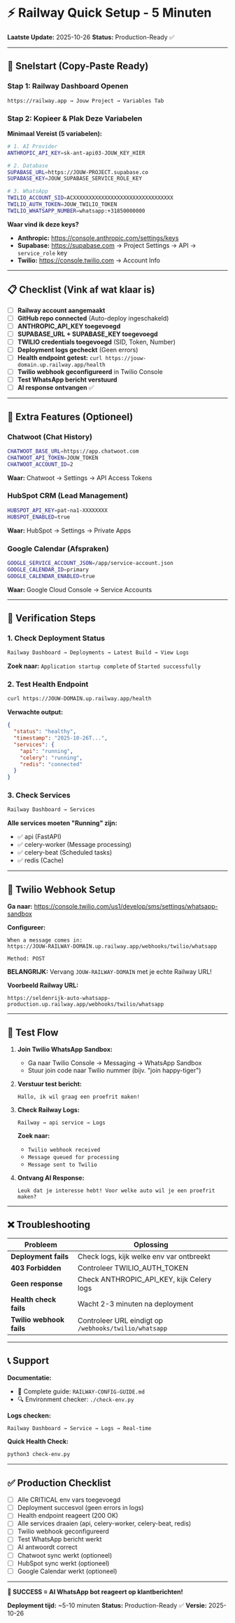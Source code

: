 # ⚡ Railway Quick Setup - 5 Minuten

**Laatste Update:** 2025-10-26
**Status:** Production-Ready ✅

---

## 🚀 Snelstart (Copy-Paste Ready)

### Stap 1: Railway Dashboard Openen
```
https://railway.app → Jouw Project → Variables Tab
```

### Stap 2: Kopieer & Plak Deze Variabelen

**Minimaal Vereist (5 variabelen):**

```bash
# 1. AI Provider
ANTHROPIC_API_KEY=sk-ant-api03-JOUW_KEY_HIER

# 2. Database
SUPABASE_URL=https://JOUW-PROJECT.supabase.co
SUPABASE_KEY=JOUW_SUPABASE_SERVICE_ROLE_KEY

# 3. WhatsApp
TWILIO_ACCOUNT_SID=ACXXXXXXXXXXXXXXXXXXXXXXXXXXXXXXXX
TWILIO_AUTH_TOKEN=JOUW_TWILIO_TOKEN
TWILIO_WHATSAPP_NUMBER=whatsapp:+31850000000
```

**Waar vind ik deze keys?**
- **Anthropic:** https://console.anthropic.com/settings/keys
- **Supabase:** https://supabase.com → Project Settings → API → `service_role` key
- **Twilio:** https://console.twilio.com → Account Info

---

## 📋 Checklist (Vink af wat klaar is)

- [ ] **Railway account aangemaakt**
- [ ] **GitHub repo connected** (Auto-deploy ingeschakeld)
- [ ] **ANTHROPIC_API_KEY toegevoegd**
- [ ] **SUPABASE_URL + SUPABASE_KEY toegevoegd**
- [ ] **TWILIO credentials toegevoegd** (SID, Token, Number)
- [ ] **Deployment logs gecheckt** (Geen errors)
- [ ] **Health endpoint getest:** `curl https://jouw-domain.up.railway.app/health`
- [ ] **Twilio webhook geconfigureerd** in Twilio Console
- [ ] **Test WhatsApp bericht verstuurd**
- [ ] **AI response ontvangen** ✅

---

## 🔧 Extra Features (Optioneel)

### Chatwoot (Chat History)
```bash
CHATWOOT_BASE_URL=https://app.chatwoot.com
CHATWOOT_API_TOKEN=JOUW_TOKEN
CHATWOOT_ACCOUNT_ID=2
```
**Waar:** Chatwoot → Settings → API Access Tokens

### HubSpot CRM (Lead Management)
```bash
HUBSPOT_API_KEY=pat-na1-XXXXXXXX
HUBSPOT_ENABLED=true
```
**Waar:** HubSpot → Settings → Private Apps

### Google Calendar (Afspraken)
```bash
GOOGLE_SERVICE_ACCOUNT_JSON=/app/service-account.json
GOOGLE_CALENDAR_ID=primary
GOOGLE_CALENDAR_ENABLED=true
```
**Waar:** Google Cloud Console → Service Accounts

---

## 🎯 Verification Steps

### 1. Check Deployment Status
```bash
Railway Dashboard → Deployments → Latest Build → View Logs
```
**Zoek naar:** `Application startup complete` of `Started successfully`

### 2. Test Health Endpoint
```bash
curl https://JOUW-DOMAIN.up.railway.app/health
```
**Verwachte output:**
```json
{
  "status": "healthy",
  "timestamp": "2025-10-26T...",
  "services": {
    "api": "running",
    "celery": "running",
    "redis": "connected"
  }
}
```

### 3. Check Services
```bash
Railway Dashboard → Services
```
**Alle services moeten "Running" zijn:**
- ✅ api (FastAPI)
- ✅ celery-worker (Message processing)
- ✅ celery-beat (Scheduled tasks)
- ✅ redis (Cache)

---

## 🔗 Twilio Webhook Setup

**Ga naar:** https://console.twilio.com/us1/develop/sms/settings/whatsapp-sandbox

**Configureer:**
```
When a message comes in:
https://JOUW-RAILWAY-DOMAIN.up.railway.app/webhooks/twilio/whatsapp

Method: POST
```

**BELANGRIJK:** Vervang `JOUW-RAILWAY-DOMAIN` met je echte Railway URL!

**Voorbeeld Railway URL:**
```
https://seldenrijk-auto-whatsapp-production.up.railway.app/webhooks/twilio/whatsapp
```

---

## 🧪 Test Flow

1. **Join Twilio WhatsApp Sandbox:**
   - Ga naar Twilio Console → Messaging → WhatsApp Sandbox
   - Stuur join code naar Twilio nummer (bijv. "join happy-tiger")

2. **Verstuur test bericht:**
   ```
   Hallo, ik wil graag een proefrit maken!
   ```

3. **Check Railway Logs:**
   ```
   Railway → api service → Logs
   ```
   **Zoek naar:**
   - `Twilio webhook received`
   - `Message queued for processing`
   - `Message sent to Twilio`

4. **Ontvang AI Response:**
   ```
   Leuk dat je interesse hebt! Voor welke auto wil je een proefrit maken?
   ```

---

## ❌ Troubleshooting

| Probleem | Oplossing |
|----------|-----------|
| **Deployment fails** | Check logs, kijk welke env var ontbreekt |
| **403 Forbidden** | Controleer TWILIO_AUTH_TOKEN |
| **Geen response** | Check ANTHROPIC_API_KEY, kijk Celery logs |
| **Health check fails** | Wacht 2-3 minuten na deployment |
| **Twilio webhook fails** | Controleer URL eindigt op `/webhooks/twilio/whatsapp` |

---

## 📞 Support

**Documentatie:**
- 📖 Complete guide: `RAILWAY-CONFIG-GUIDE.md`
- 🔍 Environment checker: `./check-env.py`

**Logs checken:**
```bash
Railway Dashboard → Service → Logs → Real-time
```

**Quick Health Check:**
```bash
python3 check-env.py
```

---

## ✅ Production Checklist

- [ ] Alle CRITICAL env vars toegevoegd
- [ ] Deployment succesvol (geen errors in logs)
- [ ] Health endpoint reageert (200 OK)
- [ ] Alle services draaien (api, celery-worker, celery-beat, redis)
- [ ] Twilio webhook geconfigureerd
- [ ] Test WhatsApp bericht werkt
- [ ] AI antwoordt correct
- [ ] Chatwoot sync werkt (optioneel)
- [ ] HubSpot sync werkt (optioneel)
- [ ] Google Calendar werkt (optioneel)

---

**🎉 SUCCESS = AI WhatsApp bot reageert op klantberichten!**

**Deployment tijd:** ~5-10 minuten
**Status:** Production-Ready ✅
**Versie:** 2025-10-26
